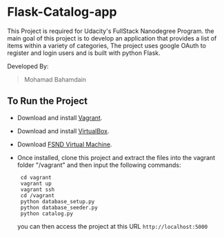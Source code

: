 # Flask-Catalog-app
This Project is required for Udacity's FullStack Nanodegree Program.
the main goal of this project is to develop an application that provides a list of items within a variety of categories, The project uses google OAuth to register and login users and is built with python Flask.

Developed By:
> Mohamad Bahamdain

## To Run the Project
- Download and install [Vagrant](https://www.vagrantup.com/downloads.html).
- Download and install [VirtualBox](https://www.virtualbox.org/wiki/Downloads).
- Download [FSND Virtual Machine](https://github.com/udacity/fullstack-nanodegree-vm).

 - Once installed, clone this project and extract the files into the vagrant folder  "/vagrant"
  and then input the following commands:
   ```
    cd vagrant
    vagrant up 
    vagrant ssh
    cd /vagrant
    python database_setup.py
    python database_seeder.py
    python catalog.py
   ```

   you can then access the project at this URL `http://localhost:5000`